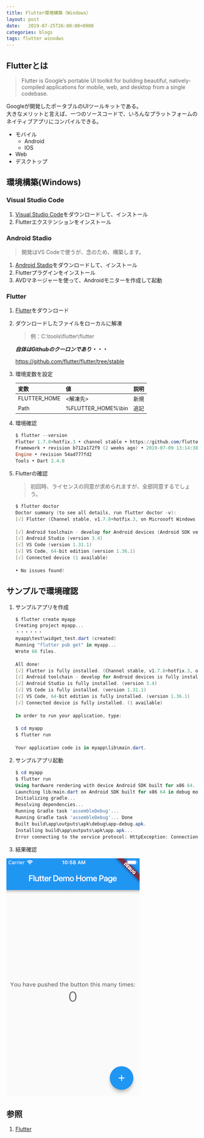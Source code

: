 ```yaml
---
title: Flutter環境構築（Windows）
layout: post
date:   2019-07-25T26:00:00+0900
categories: blogs
tags: flutter winodws
---
```


## Flutterとは

> Flutter is Google’s portable UI toolkit for building beautiful, natively-compiled applications for mobile, web, and desktop from a single codebase.

Googleが開発したポータブルのUIツールキットである。  
大きなメリットと言えば、一つのソースコードで、いろんなプラットフォームのネイティブアプリにコンパイルできる。  

* モバイル
  * Android
  * IOS
* Web
* デスクトップ

## 環境構築(Windows)

### Visual Studio Code

1. [Visual Studio Code](https://developer.android.com/studio)をダウンロードして、インストール
2. Flutterエクステンションをインストール

### Android Stadio

> 開発はVS Codeで使うが、念のため、構築します。

1. [Android Stadio](https://developer.android.com/studio)をダウンロードして、インストール
2. Flutterプラグインをインストール
3. AVDマネージャーを使って、Androidモニターを作成して起動

### Flutter

1. [Flutter](https://flutter.dev/docs/get-started/install/windows)をダウンロード
2. ダウンロードしたファイルをローカルに解凍

   > 例：C:\tools\flutter\flutter

    ***自体はGithubのクーロンであり・・・***

    <https://github.com/flutter/flutter/tree/stable>

3. 環境変数を設定

    | 変数         | 値                 | 説明 |
    | ------------ | ------------------ | ---- |
    | FLUTTER_HOME | <解凍先>           | 新規 |
    | Path         | %FLUTTER_HOME%\bin | 追記 |

4. 環境確認

    ```powershell
    $ flutter --version
    Flutter 1.7.8+hotfix.3 • channel stable • https://github.com/flutter/flutter.git
    Framework • revision b712a172f9 (2 weeks ago) • 2019-07-09 13:14:38 -0700
    Engine • revision 54ad777fd2
    Tools • Dart 2.4.0
    ```

5. Flutterの確認

    > 初回時、ライセンスの同意が求められますが、全部同意するでしょう。

    ```powershell
    $ flutter doctor
    Doctor summary (to see all details, run flutter doctor -v):
    [√] Flutter (Channel stable, v1.7.8+hotfix.3, on Microsoft Windows [Version 10.0.18362.239], locale ja-JP)

    [√] Android toolchain - develop for Android devices (Android SDK version 29.0.1)
    [√] Android Studio (version 3.4)
    [√] VS Code (version 1.31.1)
    [√] VS Code, 64-bit edition (version 1.36.1)
    [√] Connected device (1 available)

    • No issues found!
    ```

## サンプルで環境確認

1. サンプルアプリを作成

    ```powershell
    $ flutter create myapp
    Creating project myapp...
    ・・・・・・
    myapp\test\widget_test.dart (created)
    Running "flutter pub get" in myapp...                               5.1s
    Wrote 66 files.

    All done!
    [√] Flutter is fully installed. (Channel stable, v1.7.8+hotfix.3, on Microsoft Windows [Version 10.0.18362.239], locale ja-JP)
    [√] Android toolchain - develop for Android devices is fully installed. (Android SDK version 29.0.1)
    [√] Android Studio is fully installed. (version 3.4)
    [√] VS Code is fully installed. (version 1.31.1)
    [√] VS Code, 64-bit edition is fully installed. (version 1.36.1)
    [√] Connected device is fully installed. (1 available)

    In order to run your application, type:

    $ cd myapp
    $ flutter run

    Your application code is in myapp\lib\main.dart.
    ```

2. サンプルアプリ起動

    ```powershell
    $ cd myapp
    $ flutter run
    Using hardware rendering with device Android SDK built for x86 64. If you get graphics artifacts, consider enabling software rendering with "--enable-software-rendering".
    Launching lib/main.dart on Android SDK built for x86 64 in debug mode...
    Initializing gradle...                                              0.9s
    Resolving dependencies...                                           4.6s
    Running Gradle task 'assembleDebug'...
    Running Gradle task 'assembleDebug'... Done                        25.8s
    Built build\app\outputs\apk\debug\app-debug.apk.
    Installing build\app\outputs\apk\app.apk...                         3.0s
    Error connecting to the service protocol: HttpException: Connection closed before full header was received, uri = http://127.0.0.1:11982/xzsrpAX29uM=/ws
    ```

3. 結果確認

![PHP導入なし](/assets/imgs/blogs/2019-07-25/flutter-sample-starter-app.png)

## 参照

1. [Flutter](https://flutter.dev/)
